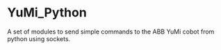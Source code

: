 # YuMi_Python
A set of modules to send simple commands to the ABB YuMi cobot from python using sockets.
